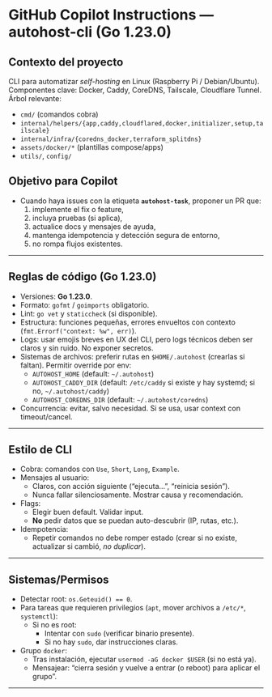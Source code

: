 # GitHub Copilot Instructions — autohost-cli (Go 1.23.0)

## Contexto del proyecto
CLI para automatizar *self-hosting* en Linux (Raspberry Pi / Debian/Ubuntu). Componentes clave: Docker, Caddy, CoreDNS, Tailscale, Cloudflare Tunnel.  
Árbol relevante:
- `cmd/` (comandos cobra)
- `internal/helpers/{app,caddy,cloudflared,docker,initializer,setup,tailscale}`
- `internal/infra/{coredns_docker,terraform_splitdns}`
- `assets/docker/*` (plantillas compose/apps)
- `utils/`, `config/`

## Objetivo para Copilot
- Cuando haya issues con la etiqueta **`autohost-task`**, proponer un PR que:
  1) implemente el fix o feature,  
  2) incluya pruebas (si aplica),  
  3) actualice docs y mensajes de ayuda,  
  4) mantenga idempotencia y detección segura de entorno,  
  5) no rompa flujos existentes.

---

## Reglas de código (Go 1.23.0)
- Versiones: **Go 1.23.0**.
- Formato: `gofmt` / `goimports` obligatorio.
- Lint: `go vet` y `staticcheck` (si disponible).
- Estructura: funciones pequeñas, errores envueltos con contexto (`fmt.Errorf("context: %w", err)`).
- Logs: usar emojis breves en UX del CLI, pero logs técnicos deben ser claros y sin ruido. No exponer secretos.
- Sistemas de archivos: preferir rutas en `$HOME/.autohost` (crearlas si faltan). Permitir override por env:
  - `AUTOHOST_HOME` (default: `~/.autohost`)
  - `AUTOHOST_CADDY_DIR` (default: `/etc/caddy` si existe y hay systemd; si no, `~/.autohost/caddy`)
  - `AUTOHOST_COREDNS_DIR` (default: `~/.autohost/coredns`)
- Concurrencia: evitar, salvo necesidad. Si se usa, usar context con timeout/cancel.

---

## Estilo de CLI
- Cobra: comandos con `Use`, `Short`, `Long`, `Example`.
- Mensajes al usuario:
  - Claros, con acción siguiente (“ejecuta…”, “reinicia sesión”).
  - Nunca fallar silenciosamente. Mostrar causa y recomendación.
- Flags:
  - Elegir buen default. Validar input.
  - **No** pedir datos que se puedan auto-descubrir (IP, rutas, etc.).
- Idempotencia:
  - Repetir comandos no debe romper estado (crear si no existe, actualizar si cambió, *no duplicar*).

---

## Sistemas/Permisos
- Detectar root: `os.Geteuid() == 0`.
- Para tareas que requieren privilegios (`apt`, mover archivos a `/etc/*`, `systemctl`):
  - Si no es root:
    - Intentar con `sudo` (verificar binario presente).
    - Si no hay `sudo`, dar instrucciones claras.
- Grupo `docker`:
  - Tras instalación, ejecutar `usermod -aG docker $USER` (si no está ya).
  - Mensajear: “cierra sesión y vuelve a entrar (o reboot) para aplicar el grupo”.

---

